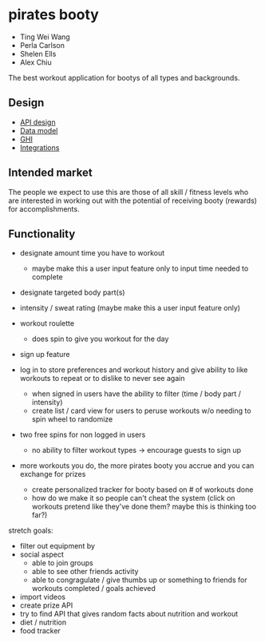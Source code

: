 # pirates booty

* Ting Wei Wang
* Perla Carlson
* Shelen Ells
* Alex Chiu

The best workout application for bootys of all types and backgrounds.
<!-- will revisit -->

## Design

* [API design](docs/apis.md)
* [Data model](docs/data-model.md)
* [GHI](docs/ghi.md)
* [Integrations](docs/integrations.md)

## Intended market
The people we expect to use this are those of all skill / fitness levels who are interested in working out with the potential of receiving booty (rewards) for accomplishments.
<!-- will revisit -->

## Functionality

- designate amount time you have to workout 
  - maybe make this a user input feature only to input time needed to complete
- designate targeted body part(s)
- intensity / sweat rating (maybe make this a user input feature only)
- workout roulette
  - does spin to give you workout for the day

- sign up feature
- log in to store preferences and workout history and give ability to like workouts to repeat or to dislike to never see again
  - when signed in users have the ability to filter (time / body part / intensity)
  - create list / card view for users to peruse workouts w/o needing to spin wheel to randomize
- two free spins for non logged in users
  - no ability to filter workout types -> encourage guests to sign up
- more workouts you do, the more pirates booty you accrue and you can exchange for prizes
  - create personalized tracker for booty based on # of workouts done
  - how do we make it so people can't cheat the system (click on workouts pretend like they've done them? maybe this is thinking too far?)

stretch goals:
- filter out equipment by 
- social aspect
  - able to join groups
  - able to see other friends activity
  - able to congragulate / give thumbs up or something to friends for workouts completed / goals achieved
- import videos
- create prize API
- try to find API that gives random facts about nutrition and workout
- diet / nutrition
- food tracker
